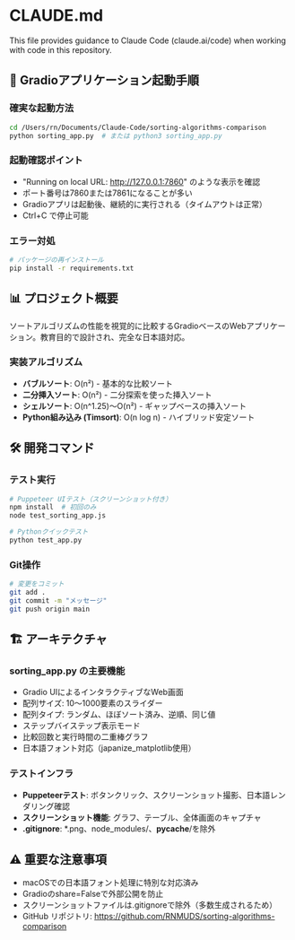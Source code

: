 # CLAUDE.md

This file provides guidance to Claude Code (claude.ai/code) when working with code in this repository.

## 🚀 Gradioアプリケーション起動手順

### 確実な起動方法
```bash
cd /Users/rn/Documents/Claude-Code/sorting-algorithms-comparison
python sorting_app.py  # または python3 sorting_app.py
```

### 起動確認ポイント
- "Running on local URL: http://127.0.0.1:7860" のような表示を確認
- ポート番号は7860または7861になることが多い
- Gradioアプリは起動後、継続的に実行される（タイムアウトは正常）
- Ctrl+C で停止可能

### エラー対処
```bash
# パッケージの再インストール
pip install -r requirements.txt
```

## 📊 プロジェクト概要

ソートアルゴリズムの性能を視覚的に比較するGradioベースのWebアプリケーション。教育目的で設計され、完全な日本語対応。

### 実装アルゴリズム
- **バブルソート**: O(n²) - 基本的な比較ソート
- **二分挿入ソート**: O(n²) - 二分探索を使った挿入ソート
- **シェルソート**: O(n^1.25)～O(n²) - ギャップベースの挿入ソート
- **Python組み込み (Timsort)**: O(n log n) - ハイブリッド安定ソート

## 🛠️ 開発コマンド

### テスト実行
```bash
# Puppeteer UIテスト（スクリーンショット付き）
npm install  # 初回のみ
node test_sorting_app.js

# Pythonクイックテスト
python test_app.py
```

### Git操作
```bash
# 変更をコミット
git add .
git commit -m "メッセージ"
git push origin main
```

## 🏗️ アーキテクチャ

### sorting_app.py の主要機能
- Gradio UIによるインタラクティブなWeb画面
- 配列サイズ: 10～1000要素のスライダー
- 配列タイプ: ランダム、ほぼソート済み、逆順、同じ値
- ステップバイステップ表示モード
- 比較回数と実行時間の二重棒グラフ
- 日本語フォント対応（japanize_matplotlib使用）

### テストインフラ
- **Puppeteerテスト**: ボタンクリック、スクリーンショット撮影、日本語レンダリング確認
- **スクリーンショット機能**: グラフ、テーブル、全体画面のキャプチャ
- **.gitignore**: *.png、node_modules/、__pycache__/を除外

## ⚠️ 重要な注意事項

- macOSでの日本語フォント処理に特別な対応済み
- Gradioのshare=Falseで外部公開を防止
- スクリーンショットファイルは.gitignoreで除外（多数生成されるため）
- GitHub リポジトリ: https://github.com/RNMUDS/sorting-algorithms-comparison